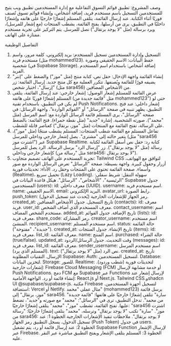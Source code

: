 وصف المشروع: تطبيق قوائم التسوق التفاعلية مع إدارة المستخدمين
تطبيق ويب يتيح للمستخدمين التسجيل باسم مستخدم فريد، إضافة أشخاص، وإنشاء قوائم تسوق تُصنف فوريًا أثناء الكتابة. عند إرسال القائمة، يتلقى المستلم إشعارًا خارجيًا على هاتفه وإشعارًا داخليًا في التطبيق، يرى من أرسلها، يفتح القائمة، يشطب المنتجات (مع إشعار للمرسل)، ويرد برسالة (مثل "لا يوجد برتقال") تصل للمرسل. يتم التركيز على تجربة مستخدم ممتازة على الهاتف.

التفاصيل الوظيفية
1. التسجيل وإدارة المستخدمين
تسجيل المستخدم: بريد إلكتروني، كلمة مرور، واسم مستخدم فريد (مثل mohammed123).
حفظ البيانات: الاسم الحقيقي وصورة شخصية (في Supabase Storage).
إضافة أشخاص: باستخدام اسم المستخدم الفريد.
2. إنشاء القائمة
واجهة الإدخال:
حقل نص، كتابة منتج (مثل "موز") والضغط على "إنتر" يضيفه فورًا للقائمة ويُصنفها.
تتكرر العملية مع كل منتج جديد.
إرسال القائمة:
زر "إرسال"، اختيار شخص (مثل sara456) من الأشخاص المضافين.
3. عرض القائمة للمستلم
إشعار الوصول:
إشعار خارجي: عند إرسال القائمة، يتلقى المستلم إشعارًا فوريًا على هاتفه (مثل "قائمة جديدة من mohammed123") حتى لو لم يكن في التطبيق، باستخدام تقنية Push Notifications.
إشعار داخلي: عند فتح التطبيق، يظهر تنبيه في صفحة "الرسائل" أو "القوائم الواردة".
واجهة الرسائل:
في صفحة "الرسائل"، يرى المستلم قائمة الرسائل الواردة مع:
اسم المرسل (مثل "محمد").
صورته الشخصية.
إشارة "جديد" (مثل نقطة حمراء).
فتح القائمة:
بالضغط على الرسالة، تفتح القائمة مع المنتجات (مثل "موز، برتقال") كعناصر قابلة للشطب.
4. تفاعل المستلم مع القائمة
شطب المنتجات:
المستلم يشطب منتجًا (مثل "موز")، يتغير حالته إلى "مشترى".
يصل إشعار خارجي وداخلي للمرسل (مثل "sara456 اشترت موز") عبر Supabase Realtime.
كتابة رد:
حقل نص أسفل القائمة لكتابة رسالة (مثل "لا يوجد برتقال").
زر "إرسال الرد" يرسل الرسالة.
الرد يصل للمرسل كإشعار خارجي وداخلي (مثل "رسالة من sara456: لا يوجد برتقال").
5. تجربة المستخدم على الهاتف
تصميم متجاوب: Tailwind CSS لتوافق مع الهواتف، أزرار وحقول كبيرة.
واجهة بسيطة:
صفحة "الرسائل" تعرض الرسائل الواردة مع صور وأسماء.
صفحة القائمة تحتوي على المنتجات وحقل رد.
الأداء: تحديثات فورية (Realtime)، تحميل سريع (Lazy Loading).
سهولة التنقل: شريط سفلي: "الرئيسية"، "الأشخاص"، "الرسائل".
هيكل قاعدة البيانات في Supabase
جدول المستخدمين (users):
id: معرف داخلي (UUID).
username: اسم مستخدم فريد.
name: الاسم الحقيقي.
email: البريد الإلكتروني.
avatar_url: رابط الصورة.
push_token: رمز الجهاز للإشعارات الخارجية (يُحدث عند تسجيل الدخول).
created_at: تاريخ التسجيل.
جدول الأشخاص المضافين (contacts):
id: معرف فريد.
user_id: معرف المستخدم الذي أضاف الشخص.
contact_username: اسم مستخدم الشخص المضاف.
added_at: تاريخ الإضافة.
جدول القوائم (lists):
id: معرف فريد.
share_code: رمز المشاركة.
creator_username: اسم مستخدم المنشئ.
recipient_username: اسم مستخدم المستلم.
status: حالة القائمة ("جديدة"، "مفتوحة").
created_at: تاريخ الإنشاء.
جدول المنتجات (items):
id: معرف فريد.
list_id: معرف القائمة.
name: اسم المنتج.
purchased: حالة الشراء (true/false).
updated_at: وقت التحديث.
جدول الرسائل/الردود (messages):
id: معرف فريد.
list_id: معرف القائمة.
sender_username: اسم مستخدم المرسل (المستلم الذي يرد).
text: نص الرد (مثل "لا يوجد برتقال").
created_at: تاريخ الإرسال.
التقنيات المطلوبة
Supabase:
Auth: لتسجيل المستخدمين.
Database: لتخزين البيانات.
Storage: للصور.
Realtime: لتحديثات فورية (شطب وردود).
إشعارات خارجية:
Firebase Cloud Messaging (FCM) أو خدمة مشابهة لإرسال Push Notifications.
دمج FCM مع Supabase عبر Functions لإرسال إشعار عند إنشاء قائمة أو رد.
الواجهة الأمامية:
React.js أو Next.js.
Tailwind CSS.وshadcn UI
@supabase/supabase-js.
مكتبة Firebase لتسجيل أجهزة المستخدمين.
استضافة: Vercel أو Netlify.
مثال عملي
"محمد" (mohammed123) يرسل قائمة "موز، برتقال" إلى sara456.
"سارة" تتلقى إشعارًا خارجيًا على هاتفها: "قائمة جديدة من محمد".
تدخل التطبيق، ترى في "الرسائل": "محمد" مع صورته و"جديد"، تضغط عليها.
تفتح القائمة، تشطب "موز"، "محمد" يتلقى إشعارًا خارجيًا: "sara456 اشترت موز".
"سارة" تكتب "لا يوجد برتقال" وترسله، "محمد" يتلقى إشعارًا خارجيًا: "رسالة من sara456: لا يوجد برتقال".
ملاحظات تنفيذ الإشعارات الخارجية
الخطوة 1: عند تسجيل الدخول، يسجل التطبيق رمز الجهاز (Push Token) في جدول users.
الخطوة 2: عند إرسال قائمة أو رد، يتم تشغيل Supabase Function لإرسال الإشعار عبر Firebase.
الخطوة 3: المستلم يتلقى الإشعار ويفتح التطبيق مباشرة عبر النقر عليه.